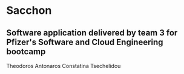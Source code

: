 # Sacchon
## Software application delivered by team 3 for Pfizer's Software and Cloud Engineering bootcamp
Theodoros Antonaros
Constatina Tsechelidou
